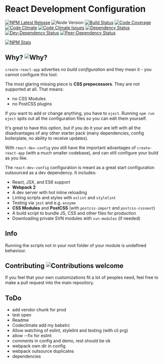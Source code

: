 # React Development Configuration

[![NPM Latest Release][npm-image]][npm-url]
![Node Version][node-version-image]
[![Build Status][build-image]][build-url]
[![Code Coverage][coverage-image]][coverage-url]
[![Code Climate][code-climate-image]][code-climate-url]
[![Code Climate Issues][code-climate-issues-image]][code-climate-issues-url]
[![Dependency Status][dependency-image]][dependency-url]
[![Dev-Dependency Status][dev-dependency-image]][dev-dependency-url]
[![Peer-Dependency Status][peer-dependency-image]][peer-dependency-url]

[![NPM Stats][npm-stats-image]][npm-url]

[npm-image]: https://badge.fury.io/js/react-dev-config.svg
[npm-stats-image]: https://nodei.co/npm/react-dev-config.png?downloads=true&downloadRank=true&stars=true
[npm-url]: https://www.npmjs.com/package/react-dev-config
[node-version-image]: https://img.shields.io/node/v/react-dev-config.svg
[build-image]: https://travis-ci.org/rusty1s/react-dev-config.svg?branch=master
[build-url]: https://travis-ci.org/rusty1s/react-dev-config
[coverage-image]: https://img.shields.io/codecov/c/github/rusty1s/react-dev-config.svg
[coverage-url]: https://codecov.io/github/rusty1s/react-dev-config?branch=master
[code-climate-image]: https://codeclimate.com/github/rusty1s/react-dev-config/badges/gpa.svg
[code-climate-url]: https://codeclimate.com/github/rusty1s/react-dev-config
[code-climate-issues-image]: https://codeclimate.com/github/rusty1s/react-dev-config/badges/issue_count.svg
[code-climate-issues-url]: https://codeclimate.com/github/rusty1s/react-dev-config/issues
[dependency-image]: https://david-dm.org/rusty1s/react-dev-config.svg
[dependency-url]: https://david-dm.org/rusty1s/react-dev-config
[dev-dependency-image]: https://david-dm.org/rusty1s/react-dev-config/dev-status.svg
[dev-dependency-url]: https://david-dm.org/rusty1s/react-dev-config?type=dev
[peer-dependency-image]: https://david-dm.org/rusty1s/react-dev-config/peer-status.svg
[peer-dependency-url]: https://david-dm.org/rusty1s/react-dev-config?type=peer

## Why? ![Why?][why]

[why]: https://img.shields.io/badge/start%20with-why%3F-brightgreen.svg

`create-react-app` adverties *no build configuration* and they mean it - you
cannot configure this tool.

The most glaring missing piece is **CSS prepocessors**. They are not supported
at all. That means:

* no CSS Modules
* no PostCSS plugins

If you want to add or change anything, you have to `eject`. Running `npm run
eject` spits out all the configuration files so you can edit them yourself.

It's great to have this option, but if you do it your are left with all the
disadvantages of any other starter pack (many dependencies, config boilerplate,
no ability to receive updates).

With `react-dev-config` you still have the important advantages of
`create-react-app` (with a much smaller codebase), and can still configure your
build as you like.

The `react-dev-config` configuration is meant as a great start configuration
outsourced as a dev dependency.
It includes:

* React, JSX, and ES6 support
* **Webpack 2**
* A dev server with hot inline reloading
* Linting scripts and styles with `eslint` and `stylelint`
* Testing via `jest` and e.g. `enzyme`
* **CSS Modules** and **PostCSS** (with `postcss-import` and `postcss-cssnext`)
* A build script to bundle JS, CSS and other files for production
* Downloading private SVN modules with `svn-modules` (if needed)

## Info

Running the scripts not in your root folder of your module is undefined
behaviour.

## Contributing ![Contributions welcome][contributing]

[contributing]: https://img.shields.io/badge/contributions-welcome-brightgreen.svg

If you feel that your own customizations fit a lot of peoples need, feel free
to make a pull request into the main repository.

## ToDo

* add vendor chunk for prod
* test open
* Readme
* Codeclimate add my babelrc
* Allow watching of eslint, stylelint and testing (with cli prg)
* allow --fix for eslint
* comments in config and demo, rest should be ok
* webpack own dir in config
* webpack outsource duplicates
* dependencies
